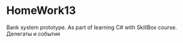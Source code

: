 
# HomeWork13
Bank system prototype. 
As part of learning C# with SkillBox course.
Делегаты и события


